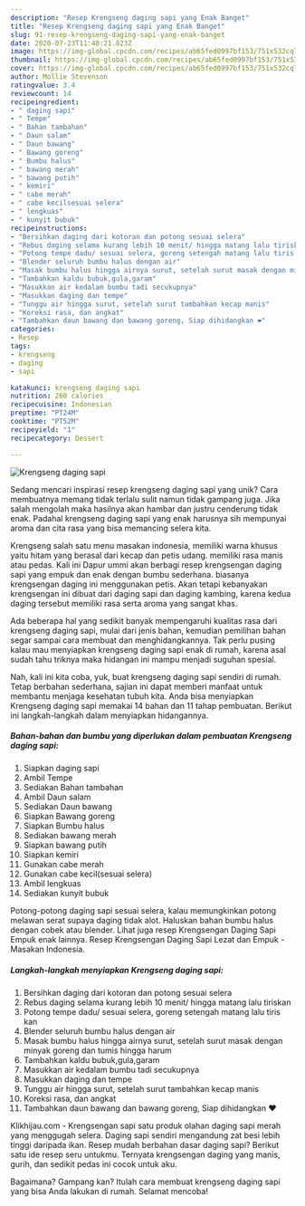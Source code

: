 ```yaml
---
description: "Resep Krengseng daging sapi yang Enak Banget"
title: "Resep Krengseng daging sapi yang Enak Banget"
slug: 91-resep-krengseng-daging-sapi-yang-enak-banget
date: 2020-07-23T11:40:21.823Z
image: https://img-global.cpcdn.com/recipes/ab65fed0997bf153/751x532cq70/krengseng-daging-sapi-foto-resep-utama.jpg
thumbnail: https://img-global.cpcdn.com/recipes/ab65fed0997bf153/751x532cq70/krengseng-daging-sapi-foto-resep-utama.jpg
cover: https://img-global.cpcdn.com/recipes/ab65fed0997bf153/751x532cq70/krengseng-daging-sapi-foto-resep-utama.jpg
author: Mollie Stevenson
ratingvalue: 3.4
reviewcount: 14
recipeingredient:
- " daging sapi"
- " Tempe"
- " Bahan tambahan"
- " Daun salam"
- " Daun bawang"
- " Bawang goreng"
- " Bumbu halus"
- " bawang merah"
- " bawang putih"
- " kemiri"
- " cabe merah"
- " cabe kecilsesuai selera"
- " lengkuas"
- " kunyit bubuk"
recipeinstructions:
- "Bersihkan daging dari kotoran dan potong sesuai selera"
- "Rebus daging selama kurang lebih 10 menit/ hingga matang lalu tiriskan"
- "Potong tempe dadu/ sesuai selera, goreng setengah matang lalu tiris kan"
- "Blender seluruh bumbu halus dengan air"
- "Masak bumbu halus hingga airnya surut, setelah surut masak dengan minyak goreng dan tumis hingga harum"
- "Tambahkan kaldu bubuk,gula,garam"
- "Masukkan air kedalam bumbu tadi secukupnya"
- "Masukkan daging dan tempe"
- "Tunggu air hingga surut, setelah surut tambahkan kecap manis"
- "Koreksi rasa, dan angkat"
- "Tambahkan daun bawang dan bawang goreng, Siap dihidangkan ❤️"
categories:
- Resep
tags:
- krengseng
- daging
- sapi

katakunci: krengseng daging sapi 
nutrition: 260 calories
recipecuisine: Indonesian
preptime: "PT24M"
cooktime: "PT52M"
recipeyield: "1"
recipecategory: Dessert

---
```



![Krengseng daging sapi](https://img-global.cpcdn.com/recipes/ab65fed0997bf153/751x532cq70/krengseng-daging-sapi-foto-resep-utama.jpg)

Sedang mencari inspirasi resep krengseng daging sapi yang unik? Cara membuatnya memang tidak terlalu sulit namun tidak gampang juga. Jika salah mengolah maka hasilnya akan hambar dan justru cenderung tidak enak. Padahal krengseng daging sapi yang enak harusnya sih mempunyai aroma dan cita rasa yang bisa memancing selera kita.

Krengseng salah satu menu masakan indonesia, memiliki warna khusus yaitu hitam yang berasal dari kecap dan petis udang. memiliki rasa manis atau pedas. Kali ini Dapur ummi akan berbagi resep krengsengan daging sapi yang empuk dan enak dengan bumbu sederhana. biasanya krengsengan daging ini menggunakan petis. Akan tetapi kebanyakan krengsengan ini dibuat dari daging sapi dan daging kambing, karena kedua daging tersebut memiliki rasa serta aroma yang sangat khas.

Ada beberapa hal yang sedikit banyak mempengaruhi kualitas rasa dari krengseng daging sapi, mulai dari jenis bahan, kemudian pemilihan bahan segar sampai cara membuat dan menghidangkannya. Tak perlu pusing kalau mau menyiapkan krengseng daging sapi enak di rumah, karena asal sudah tahu triknya maka hidangan ini mampu menjadi suguhan spesial.


Nah, kali ini kita coba, yuk, buat krengseng daging sapi sendiri di rumah. Tetap berbahan sederhana, sajian ini dapat memberi manfaat untuk membantu menjaga kesehatan tubuh kita. Anda bisa menyiapkan Krengseng daging sapi memakai 14 bahan dan 11 tahap pembuatan. Berikut ini langkah-langkah dalam menyiapkan hidangannya.

<!--inarticleads1-->

##### Bahan-bahan dan bumbu yang diperlukan dalam pembuatan Krengseng daging sapi:

1. Siapkan  daging sapi
1. Ambil  Tempe
1. Sediakan  Bahan tambahan
1. Ambil  Daun salam
1. Sediakan  Daun bawang
1. Siapkan  Bawang goreng
1. Siapkan  Bumbu halus
1. Sediakan  bawang merah
1. Siapkan  bawang putih
1. Siapkan  kemiri
1. Gunakan  cabe merah
1. Gunakan  cabe kecil(sesuai selera)
1. Ambil  lengkuas
1. Sediakan  kunyit bubuk


Potong-potong daging sapi sesuai selera, kalau memungkinkan potong melawan serat supaya daging tidak alot. Haluskan bahan bumbu halus dengan cobek atau blender. Lihat juga resep Krengsengan Daging Sapi Empuk enak lainnya. Resep Krengsengan Daging Sapi Lezat dan Empuk - Masakan Indonesia. 

<!--inarticleads2-->

##### Langkah-langkah menyiapkan Krengseng daging sapi:

1. Bersihkan daging dari kotoran dan potong sesuai selera
1. Rebus daging selama kurang lebih 10 menit/ hingga matang lalu tiriskan
1. Potong tempe dadu/ sesuai selera, goreng setengah matang lalu tiris kan
1. Blender seluruh bumbu halus dengan air
1. Masak bumbu halus hingga airnya surut, setelah surut masak dengan minyak goreng dan tumis hingga harum
1. Tambahkan kaldu bubuk,gula,garam
1. Masukkan air kedalam bumbu tadi secukupnya
1. Masukkan daging dan tempe
1. Tunggu air hingga surut, setelah surut tambahkan kecap manis
1. Koreksi rasa, dan angkat
1. Tambahkan daun bawang dan bawang goreng, Siap dihidangkan ❤️


Klikhijau.com - Krengsengan sapi satu produk olahan daging sapi merah yang menggugah selera. Daging sapi sendiri mengandung zat besi lebih tinggi daripada ikan. Resep mudah berbahan dasar daging sapi? Berikut satu ide resep seru untukmu. Ternyata krengsengan daging yang manis, gurih, dan sedikit pedas ini cocok untuk aku. 

Bagaimana? Gampang kan? Itulah cara membuat krengseng daging sapi yang bisa Anda lakukan di rumah. Selamat mencoba!
